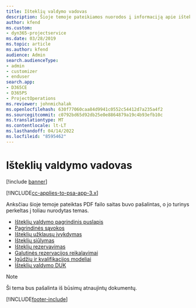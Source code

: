 ```yaml
---
title: Išteklių valdymo vadovas
description: Šioje temoje pateikiamos nuorodos į informaciją apie išteklių valdymą naudojant „Project Service Automation“
author: kfend
ms.custom:
- dyn365-projectservice
ms.date: 03/28/2019
ms.topic: article
ms.author: kfend
audience: Admin
search.audienceType:
- admin
- customizer
- enduser
search.app:
- D365CE
- D365PS
- ProjectOperations
ms.reviewer: johnmichalak
ms.openlocfilehash: 630f77060caa84d9941c0552c54412d7a235a4f2
ms.sourcegitcommit: c0792bd65d92db25e0e8864879a19c4b93efb10c
ms.translationtype: MT
ms.contentlocale: lt-LT
ms.lasthandoff: 04/14/2022
ms.locfileid: "8595462"
---
```

# <a name="resource-management-guide"></a>Išteklių valdymo vadovas

[!include [banner](../../includes/psa-now-project-operations.md)]

[!INCLUDE[cc-applies-to-psa-app-3.x](../../includes/cc-applies-to-psa-app-3x.md)]

Anksčiau šioje temoje pateiktas PDF failo saitas buvo pašalintas, o jo turinys perkeltas į toliau nurodytas temas.

- [Išteklių valdymo pagrindinis puslapis](../resource-management-home-page.md)
- [Pagrindinės sąvokos](../reports-key-concepts.md)
- [Išteklių užklausų įvykdymas](../resource-management-fulfill-requests.md)
- [Išteklių siūlymas](../resource-management-propose-resources.md)
- [Išteklių rezervavimas](../resource-management-book-resources-scheduleboard.md)
- [Galutinės rezervacijos reikalavimai](../resource-management-softbook-requirements.md)
- [Įgūdžių ir kvalifikacijos modeliai](../resource-management-skills-proficiency.md)
- [Išteklių valdymo DUK](../resource-management-faq.md)

> [!NOTE]
> Ši tema bus pašalinta iš būsimų atnaujintų dokumentų. 


[!INCLUDE[footer-include](../../includes/footer-banner.md)]
